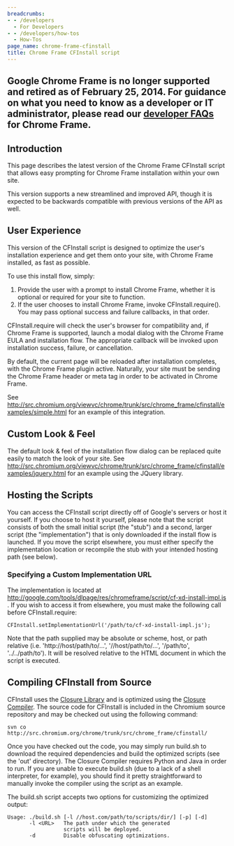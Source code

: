 ```yaml
---
breadcrumbs:
- - /developers
  - For Developers
- - /developers/how-tos
  - How-Tos
page_name: chrome-frame-cfinstall
title: Chrome Frame CFInstall script
---
```


## Google Chrome Frame is no longer supported and retired as of February 25, 2014. For guidance on what you need to know as a developer or IT administrator, please read our [developer FAQs](https://developers.google.com/chrome/chrome-frame/) for Chrome Frame.

## Introduction

This page describes the latest version of the Chrome Frame CFInstall script that
allows easy prompting for Chrome Frame installation within your own site.

This version supports a new streamlined and improved API, though it is expected
to be backwards compatible with previous versions of the API as well.

## User Experience

This version of the CFInstall script is designed to optimize the user's
installation experience and get them onto your site, with Chrome Frame
installed, as fast as possible.

To use this install flow, simply:

1.  Provide the user with a prompt to install Chrome Frame, whether it
            is optional or required for your site to function.
2.  If the user chooses to install Chrome Frame, invoke
            CFInstall.require(). You may pass optional success and failure
            callbacks, in that order.

CFInstall.require will check the user's browser for compatibility and, if Chrome
Frame is supported, launch a modal dialog with the Chrome Frame EULA and
installation flow. The appropriate callback will be invoked upon installation
success, failure, or cancellation.

By default, the current page will be reloaded after installation completes, with
the Chrome Frame plugin active. Naturally, your site must be sending the Chrome
Frame header or meta tag in order to be activated in Chrome Frame.

See
<http://src.chromium.org/viewvc/chrome/trunk/src/chrome_frame/cfinstall/examples/simple.html>
for an example of this integration.

## Custom Look & Feel

The default look & feel of the installation flow dialog can be replaced quite
easily to match the look of your site. See
<http://src.chromium.org/viewvc/chrome/trunk/src/chrome_frame/cfinstall/examples/jquery.html>
for an example using the JQuery library.

## **Hosting the Scripts**

You can access the CFInstall script directly off of Google's servers or host it
yourself. If you choose to host it yourself, please note that the script
consists of both the small initial script (the "stub") and a second, larger
script (the "implementation") that is only downloaded if the install flow is
launched. If you move the script elsewhere, you must either specify the
implementation location or recompile the stub with your intended hosting path
(see below).

### Specifying a Custom Implementation URL

The implementation is located at
<http://google.com/tools/dlpage/res/chromeframe/script/cf-xd-install-impl.js> .
If you wish to access it from elsewhere, you must make the following call before
CFInstall.require:

```none
CFInstall.setImplementationUrl('/path/to/cf-xd-install-impl.js');
```

Note that the path supplied may be absolute or scheme, host, or path relative
(i.e. 'http://host/path/to/...', '//host/path/to/...', '/path/to',
'../../path/to'). It will be resolved relative to the HTML document in which the
script is executed.

## Compiling CFInstall from Source

CFInstall uses the [Closure Library](http://code.google.com/closure/library/)
and is optimized using the [Closure
Compiler](http://code.google.com/closure/compiler/). The source code for
CFInstall is included in the Chromium source repository and may be checked out
using the following command:

```none
svn co http://src.chromium.org/chrome/trunk/src/chrome_frame/cfinstall/
```

Once you have checked out the code, you may simply run build.sh to download the
required dependencies and build the optimized scripts (see the 'out' directory).
The Closure Compiler requires Python and Java in order to run. If you are unable
to execute build.sh (due to a lack of a shell interpreter, for example), you
should find it pretty straightforward to manually invoke the compiler using the
script as an example.

The build.sh script accepts two options for customizing the optimized output:

```none
Usage: ./build.sh [-l //host.com/path/to/scripts/dir/] [-p] [-d]
       -l <URL>   The path under which the generated
                  scripts will be deployed.
       -d         Disable obfuscating optimizations.
```